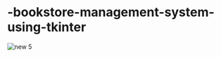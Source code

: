 # -bookstore-management-system-using-tkinter


![new 5](https://user-images.githubusercontent.com/90713809/205018591-f417cc87-b7a2-4187-ad73-76651617dba6.png)
